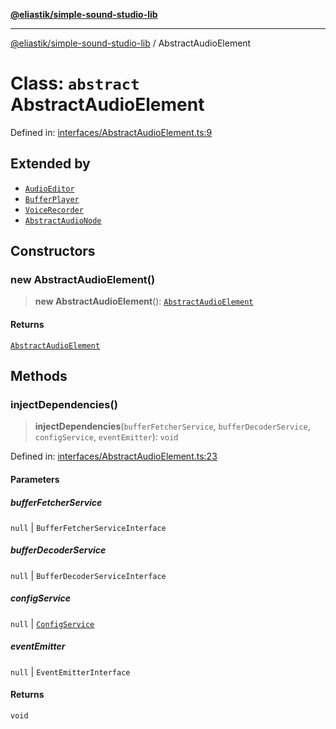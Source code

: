 [**@eliastik/simple-sound-studio-lib**](../README.md)

***

[@eliastik/simple-sound-studio-lib](../README.md) / AbstractAudioElement

# Class: `abstract` AbstractAudioElement

Defined in: [interfaces/AbstractAudioElement.ts:9](https://github.com/Eliastik/simple-sound-studio-lib/blob/dab295def48d73ea9d369ba0bfae89dbd7e343e1/lib/interfaces/AbstractAudioElement.ts#L9)

## Extended by

- [`AudioEditor`](AudioEditor.md)
- [`BufferPlayer`](BufferPlayer.md)
- [`VoiceRecorder`](VoiceRecorder.md)
- [`AbstractAudioNode`](AbstractAudioNode.md)

## Constructors

### new AbstractAudioElement()

> **new AbstractAudioElement**(): [`AbstractAudioElement`](AbstractAudioElement.md)

#### Returns

[`AbstractAudioElement`](AbstractAudioElement.md)

## Methods

### injectDependencies()

> **injectDependencies**(`bufferFetcherService`, `bufferDecoderService`, `configService`, `eventEmitter`): `void`

Defined in: [interfaces/AbstractAudioElement.ts:23](https://github.com/Eliastik/simple-sound-studio-lib/blob/dab295def48d73ea9d369ba0bfae89dbd7e343e1/lib/interfaces/AbstractAudioElement.ts#L23)

#### Parameters

##### bufferFetcherService

`null` | `BufferFetcherServiceInterface`

##### bufferDecoderService

`null` | `BufferDecoderServiceInterface`

##### configService

`null` | [`ConfigService`](../interfaces/ConfigService.md)

##### eventEmitter

`null` | `EventEmitterInterface`

#### Returns

`void`
